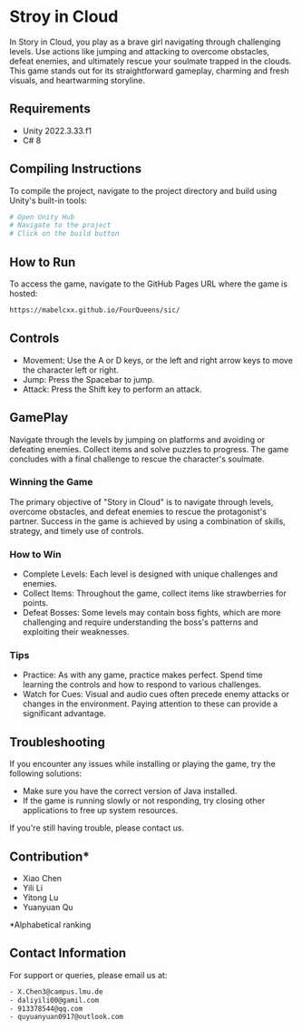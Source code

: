 # Stroy in Cloud

In Story in Cloud, you play as a brave girl navigating through challenging levels. Use actions like jumping and attacking to overcome obstacles, defeat enemies, and ultimately rescue your soulmate trapped in the clouds. This game stands out for its straightforward gameplay, charming and fresh visuals, and heartwarming storyline.

## Requirements
* Unity 2022.3.33.f1
* C# 8


## Compiling Instructions

To compile the project, navigate to the project directory and build using Unity's built-in tools:

```bash
# Open Unity Hub
# Navigate to the project
# Click on the build button
```


## How to Run

To access the game, navigate to the GitHub Pages URL where the game is hosted:
```bash
https://mabelcxx.github.io/FourQueens/sic/
```

## Controls
- Movement: Use the A or D keys, or the left and right arrow keys to move the character left or right.
- Jump: Press the Spacebar to jump.
- Attack: Press the Shift key to perform an attack.


## GamePlay
Navigate through the levels by jumping on platforms and avoiding or defeating enemies. Collect items and solve puzzles to progress. The game concludes with a final challenge to rescue the character's soulmate.


### Winning the Game
The primary objective of "Story in Cloud" is to navigate through levels, overcome obstacles, and defeat enemies to rescue the protagonist's partner. Success in the game is achieved by using a combination of skills, strategy, and timely use of controls.

### How to Win
- Complete Levels: Each level is designed with unique challenges and enemies.
- Collect Items: Throughout the game, collect items like strawberries for points.
- Defeat Bosses: Some levels may contain boss fights, which are more challenging and require understanding the boss's patterns and exploiting their weaknesses.

### Tips
- Practice: As with any game, practice makes perfect. Spend time learning the controls and how to respond to various challenges.
- Watch for Cues: Visual and audio cues often precede enemy attacks or changes in the environment. Paying attention to these can provide a significant advantage.

## Troubleshooting
If you encounter any issues while installing or playing the game, try the following solutions:

- Make sure you have the correct version of Java installed.
- If the game is running slowly or not responding, try closing other applications to free up system resources.

If you're still having trouble, please contact us.

## Contribution*
- Xiao Chen
- Yili Li
- Yitong Lu
- Yuanyuan Qu

*Alphabetical ranking

## Contact Information
For support or queries, please email us at:
```bash
- X.Chen3@campus.lmu.de
- daliyili00@gamil.com
- 913378544@qq.com
- quyuanyuan0917@outlook.com
``````

